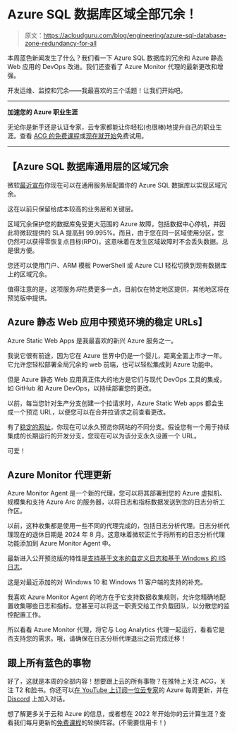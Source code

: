 # Azure SQL 数据库区域全部冗余！

> 原文：<https://acloudguru.com/blog/engineering/azure-sql-database-zone-redundancy-for-all>

本周蓝色新闻发生了什么？我们看一下 Azure SQL 数据库的冗余和 Azure 静态 Web 应用的 DevOps 改进。我们还查看了 Azure Monitor 代理的最新更改和增强。

开发运维、监控和冗余——我最喜欢的三个话题！让我们开始吧。

* * *

**加速您的 Azure 职业生涯**

无论你是新手还是认证专家，云专家都能让你轻松(也很棒)地提升自己的职业生涯。查看 [ACG 的免费课程](https://acloudguru.com/blog/news/whats-free-at-acg)或[现在就开始](https://acloudguru.com/pricing)免费试用。

* * *

## 【Azure SQL 数据库通用层的区域冗余

微软[最近宣布](https://techcommunity.microsoft.com/t5/azure-sql-blog/zone-redundancy-for-azure-sql-database-general-purpose-tier/ba-p/3280376)你现在可以在通用服务层配置你的 Azure SQL 数据库以实现区域冗余。

这在以前只保留给成本较高的业务层和关键层。

区域冗余保护您的数据库免受更大范围的 Azure 故障，包括数据中心停机，并因此将微软提供的 SLA 提高到 99.995%。而且，由于您在同一区域使用分区，您仍然可以获得零恢复点目标(RPO)。这意味着在发生区域故障时不会丢失数据。总是很方便。

您还可以使用门户、ARM 模板 PowerShell 或 Azure CLI 轻松切换到现有数据库上的区域冗余。

值得注意的是，这项服务*将*花费更多一点，目前仅在特定地区提供，其他地区将在预览版中提供。

## **Azure 静态 Web 应用中预览环境的稳定 URLs】**

Azure Static Web Apps 是我最喜欢的新兴 Azure 服务之一。

我说它很有前途，因为它在 Azure 世界中仍是一个婴儿，距离全面上市才一年。它允许您轻松部署全局冗余的 web 前端，也可以轻松集成到 Azure 功能中。

但是 Azure 静态 Web 应用真正伟大的地方是它们与现代 DevOps 工具的集成，如 GitHub 和 Azure DevOps，以持续部署您的更改。

以前，每当您针对生产分支创建一个拉请求时，Azure Static Web apps 都会生成一个预览 URL，以便您可以在合并拉请求之前查看更改。

有了[稳定的网址](https://azure.microsoft.com/en-au/updates/public-preview-stable-urls-for-preview-environments-in-azure-static-web-apps/)，你现在可以永久预览你网站的不同分支。假设您有一个用于持续集成的长期运行的开发分支，您现在可以为该分支永久设置一个 URL。

可爱！

## **Azure Monitor 代理更新**

Azure Monitor Agent 是一个新的代理，您可以将其部署到您的 Azure 虚拟机、规模集和支持 Azure Arc 的服务器，以将日志和指标数据发送到您的日志分析工作区。

以前，这种收集都是使用一些不同的代理完成的，包括日志分析代理。日志分析代理现在的退休日期是 2024 年 8 月。这意味着微软正忙于将所有的日志分析代理功能添加到 Azure Monitor Agent 中。

最新进入公开预览版的特性是[支持基于文本的自定义日志和基于 Windows 的 IIS 日志](https://azure.microsoft.com/en-au/updates/public-preview-azure-monitoring-agent-supports-custom-and-iis-logs/)。

这是对最近添加的对 Windows 10 和 Windows 11 客户端的支持的补充。

我喜欢 Azure Monitor Agent 的地方在于它支持数据收集规则，允许您精确地配置收集哪些日志和指标。您甚至可以将这一职责交给工作负载团队，以分散您的监控配置工作。

所以看看 Azure Monitor 代理，将它与 Log Analytics 代理一起运行，看看它是否支持您的需求。哦，请确保在日志分析代理退出之前完成迁移！

## 跟上所有蓝色的事物

好了，这就是本周的全部内容！想要跟上云的所有事物？在推特上关注 ACG，关注 T2 和脸书。你还可以[在 YouTube 上订阅一位云专家](https://www.youtube.com/c/AcloudGuru/?sub_confirmation=1)的 Azure 每周更新，并在 [Discord](https://discord.gg/zbvhJz66VE) 上加入对话。

想了解更多关于云和 Azure 的信息，或者想在 2022 年开始你的云计算生涯？查看我们每月更新的[免费课程](https://acloudguru.com/blog/news/whats-free-at-acg)的轮换阵容。(不需要信用卡！)